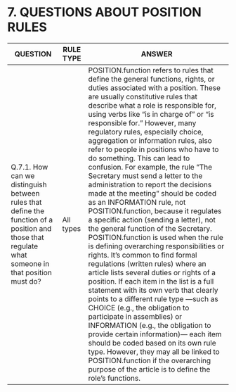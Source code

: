 # 7. QUESTIONS ABOUT POSITION RULES
| QUESTION | RULE TYPE | ANSWER |
|----------|-----------|--------|
|Q.7.1. How can we distinguish between rules that define the function of a position and those that regulate what someone in that position must do?|All types|POSITION.function refers to rules that define the general functions, rights, or duties associated with a position. These are usually constitutive rules that describe what a role is responsible for, using verbs like “is in charge of” or “is responsible for.” However, many regulatory rules, especially choice, aggregation or information rules, also refer to people in positions who have to do something. This can lead to confusion. For example, the rule “The Secretary must send a letter to the administration to report the decisions made at the meeting” should be coded as an INFORMATION rule, not POSITION.function, because it regulates a specific action (sending a letter), not the general function of the Secretary. POSITION.function is used when the rule is defining overarching responsibilities or rights. It’s common to find formal regulations (written rules) where an article lists several duties or rights of a position. If each item in the list is a full statement with its own verb that clearly points to a different rule type —such as CHOICE (e.g., the obligation to participate in assemblies) or INFORMATION (e.g., the obligation to provide certain information)— each item should be coded based on its own rule type. However, they may all be linked to POSITION.function if the overarching purpose of the article is to define the role’s functions. |

